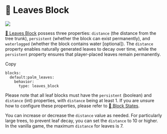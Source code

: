 # 🍁 Leaves Block

![](https://mo-mi.gitbook.io/xiaomomi-plugins/~gitbook/image?url=https%3A%2F%2Fcontent.gitbook.com%2Fcontent%2FOgvQ1fEJPROp7131PPlK%2Fblobs%2FcOCjIhMj2mDHrpev05Zl%2Fimage.png\&width=768\&dpr=4\&quality=100\&sign=db1e9e14\&sv=2)

[🍁 Leaves Block](https://mo-mi.gitbook.io/xiaomomi-plugins/craftengine/plugin-wiki/craftengine/add-new-contents/blocks/block-behaviors/leaves-block) possess three properties: `distance` (the distance from the tree trunk), `persistent` (whether the block can exist permanently), and `waterlogged` (whether the block contains water \[optional]). The `distance` property enables naturally generated leaves to decay over time, while the `persistent` property ensures that player-placed leaves remain permanently.

Copy

```
blocks:
  default:palm_leaves:
    behavior:
      type: leaves_block
```

Please note that all leaf blocks must have the `persistent` (boolean) and `distance` (int) properties, with `distance` being at least 1. If you are unsure how to configure these properties, please refer to [🔣 Block States](https://mo-mi.gitbook.io/xiaomomi-plugins/craftengine/plugin-wiki/craftengine/add-new-contents/blocks/block-states).

You can increase or decrease the `distance` value as needed. For particularly large trees, to prevent leaf decay, you can set the `distance` to 10 or higher. In the vanilla game, the maximum `distance` for leaves is 7.
